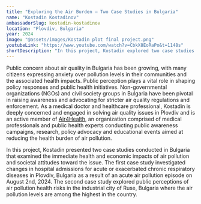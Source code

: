 ```yaml
---
title: "Exploring the Air Burden – Two Case Studies in Bulgaria"
name: "Kostadin Kostadinov"
ambassadorSlug: kostadin-kostadinov
location: "Plovdiv, Bulgaria"
year: 2024
image: "@assets/images/Kostadin plot final project.png"
youtubeLink: "https://www.youtube.com/watch?v=CbkX8EoRaPo&t=1148s"
shortDescription: "In this project, Kostadin explored two case studies in Bulgaria: one examining the health impacts of a Plovdiv air pollution episode and the other exploring public perceptions in Ruse."
---
```


Public concern about air quality in Bulgaria has been growing, with many citizens expressing anxiety over pollution levels in their communities and the associated health impacts. Public perception plays a vital role in shaping policy responses and public health initiatives. Non-governmental organizations (NGOs) and civil society groups in Bulgaria have been pivotal in raising awareness and advocating for stricter air quality regulations and enforcement. As a medical doctor and healthcare professional, Kostadin is deeply concerned and engaged in solving air quality issues in Plovdiv and is an active member of <a href="https://air4health.eu/en/" target="_blank" rel="noreferrer noopener">Air4Health</a>, an organization comprised of medical professionals and public health experts conducting public awareness campaigns, research, policy advocacy and educational events aimed at reducing the health burden of air pollution.

In this project, Kostadin presented two case studies conducted in Bulgaria that examined the immediate health and economic impacts of air pollution and societal attitudes toward the issue. The first case study investigated changes in hospital admissions for acute or exacerbated chronic respiratory diseases in Plovdiv, Bulgaria as a result of an acute air pollution episode on August 2nd, 2024. The second case study explored public perceptions of air pollution health risks in the industrial city of Ruse, Bulgaria where the air pollution levels are among the highest in the country.
